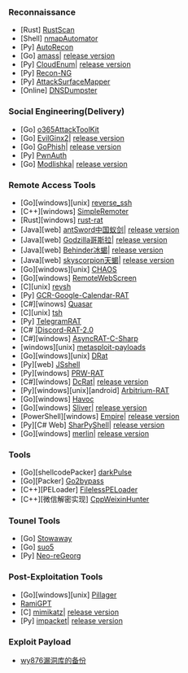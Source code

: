 ### Reconnaissance
- [Rust] [RustScan](https://github.com/tsaian0824/RustScan)
- [Shell] [nmapAutomator](https://github.com/tsaian0824/nmapAutomator)
- [Py] [AutoRecon](https://github.com/tsaian0824/AutoRecon)
- [Go] [amass](https://github.com/tsaian0824/amass)| [release version](https://github.com/owasp-amass/amass/releases/)
- [Py] [CloudEnum](https://github.com/tsaian0824/cloud_enum)| [release version](https://github.com/initstring/cloud_enum/releases/)
- [Py] [Recon-NG](https://github.com/tsaian0824/recon-ng)
- [Py] [AttackSurfaceMapper](https://github.com/tsaian0824/AttackSurfaceMapper)
- [Online] [DNSDumpster](https://dnsdumpster.com/)
### Social Engineering(Delivery)
- [Go] [o365AttackToolKit](https://github.com/tsaian0824/o365-attack-toolkit)
- [Go] [EvilGinx2](https://github.com/tsaian0824/evilginx2)| [release version](https://github.com/kgretzky/evilginx2/releases)
- [Go] [GoPhish](https://github.com/tsaian0824/gophish)| [release version](https://github.com/gophish/gophish/releases)
- [Py] [PwnAuth](https://github.com/tsaian0824/PwnAuth)
- [Go] [Modlishka](https://github.com/tsaian0824/Modlishka)| [release version](https://github.com/drk1wi/Modlishka/releases)
### Remote Access Tools
- [Go][windows][unix] [reverse_ssh](https://github.com/tsaian0824/reverse_ssh)
- [C++][windows] [SimpleRemoter](https://github.com/tsaian0824/SimpleRemoter)
- [Rust][windows] [rust-rat](https://github.com/tsaian0824/rust-rat)
- [Java][web] [antSword中国蚁剑](https://github.com/tsaian0824/antSword)| [release version](https://github.com/AntSwordProject/antSword/releases/)
- [Java][web] [Godzilla哥斯拉](https://github.com/tsaian0824/Godzilla)| [release version](https://github.com/BeichenDream/Godzilla/releases/)
- [Java][web] [Behinder冰蝎](https://github.com/tsaian0824/Behinder)| [release version](https://github.com/rebeyond/Behinder/releases/)
- [Java][web] [skyscorpion天蝎](https://github.com/tsaian0824/skyscorpion)| [release version](https://github.com/shack2/skyscorpion/releases/)
- [Go][windows][unix] [CHAOS](https://github.com/tsaian0824/CHAOS)
- [Go][windows] [RemoteWebScreen](https://github.com/tsaian0824/RemoteWebScreen)
- [C][unix] [revsh](https://github.com/tsaian0824/revsh)
- [Py] [GCR-Google-Calendar-RAT](https://github.com/tsaian0824/GCR-Google-Calendar-RAT)
- [C#][winows] [Quasar](https://github.com/tsaian0824/Quasar)
- [C][unix] [tsh](https://github.com/tsaian0824/tsh)
- [Py] [TelegramRAT](https://github.com/tsaian0824/TelegramRAT)
- [C# ][Discord-RAT-2.0](https://github.com/tsaian0824/Discord-RAT-2.0)
- [C#][windows] [AsyncRAT-C-Sharp](https://github.com/tsaian0824/AsyncRAT-C-Sharp)
- [windows][unix] [metasploit-payloads](https://github.com/rapid7/metasploit-payloads)
- [Go][windows][unix] [DRat](https://github.com/tsaian0824/DRat)
- [Py][web] [JSshell](https://github.com/tsaian0824/JSshell)
- [Py][windows] [PRW-RAT](https://github.com/tsaian0824/PRW-RAT)
- [C#][windows] [DcRat](https://github.com/tsaian0824/DcRat)| [release version](https://github.com/qwqdanchun/DcRat/releases/)
- [Py][windows][unix][android] [Arbitrium-RAT](https://github.com/tsaian0824/Arbitrium-RAT)
- [Go][windows] [Havoc](https://github.com/tsaian0824/Havoc)
- [Go][windows] [Sliver](https://github.com/tsaian0824/sliver)| [release version](https://github.com/BishopFox/sliver/releases)
- [PowerShell][windows] [Empire](https://github.com/tsaian0824/Empire)| [release version](https://github.com/BC-SECURITY/Empire/releases)
- [Py][C# Web] [SharPyShell](https://github.com/tsaian0824/SharPyShell)| [release version](https://github.com/antonioCoco/SharPyShell/releases)
- [Go][windows] [merlin](https://github.com/tsaian0824/merlin)| [release version](https://github.com/Ne0nd0g/merlin/releases)
### Tools
- [Go][shellcodePacker] [darkPulse](https://github.com/tsaian0824/darkPulse)
- [Go][Packer] [Go2bypass](https://github.com/tsaian0824/Go2bypass)
- [C++][PELoader] [FilelessPELoader](https://github.com/tsaian0824/FilelessPELoader)
- [C++][微信解密实现] [CppWeixinHunter](https://github.com/tsaian0824/CppWeixinHunter)
### Tounel Tools
- [Go] [Stowaway](https://github.com/tsaian0824/Stowaway)
- [Go] [suo5](https://github.com/tsaian0824/suo5)
- [Py] [Neo-reGeorg](https://github.com/tsaian0824/Neo-reGeorg)
### Post-Exploitation Tools
- [Go][windows][unix] [Pillager](https://github.com/tsaian0824/Pillager)
- [RamiGPT](https://github.com/tsaian0824/RamiGPT)
- [C] [mimikatz](https://github.com/tsaian0824/mimikatz)| [release version](https://github.com/gentilkiwi/mimikatz/releases)
- [Py] [impacket](https://github.com/tsaian0824/impacket)| [release version](https://github.com/fortra/impacket/releases)
### Exploit Payload
- [wy876漏洞库的备份](https://github.com/tsaian0824/wy876-exploit-payload)
<!---
tsaian0824/tsaian0824 is a ✨ special ✨ repository because its `README.md` (this file) appears on your GitHub profile.
You can click the Preview link to take a look at your changes.
--->
